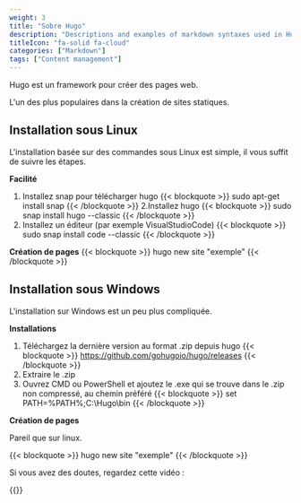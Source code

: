 ```yaml
---
weight: 3
title: "Sobre Hugo"
description: "Descriptions and examples of markdown syntaxes used in Hugo."
titleIcon: "fa-solid fa-cloud"
categories: ["Markdown"]
tags: ["Content management"]
---
```


Hugo est un framework pour créer des pages web.

L'un des plus populaires dans la création de sites statiques.


## Installation sous Linux

L'installation basée sur des commandes sous Linux est simple, il vous suffit de suivre les étapes.

**Facilité**

1. Installez snap pour télécharger hugo
{{< blockquote  >}}
sudo apt-get install snap
{{< /blockquote >}}
2.Installez hugo
{{< blockquote >}}
sudo snap install hugo --classic
{{< /blockquote >}}
3. Installez un éditeur (par exemple VisualStudioCode)
{{< blockquote >}}
sudo snap install code --classic
{{< /blockquote >}}

**Création de pages**
{{< blockquote >}}
hugo new site "exemple"
{{< /blockquote >}}

## Installation sous Windows

L'installation sur Windows est un peu plus compliquée.

**Installations**

1. Téléchargez la dernière version au format .zip depuis hugo
{{< blockquote >}}
https://github.com/gohugoio/hugo/releases
{{< /blockquote >}}
2. Extraire le .zip
3. Ouvrez CMD ou PowerShell et ajoutez le .exe qui se trouve dans le .zip non compressé, au chemin préféré
{{< blockquote >}}
set PATH=%PATH%;C:\Hugo\bin
{{< /blockquote >}}

**Création de pages**

Pareil que sur linux.

{{< blockquote >}}
hugo new site "exemple"
{{< /blockquote >}}

Si vous avez des doutes, regardez cette vidéo :

{{<youtube G7umPCU-8xc>}}